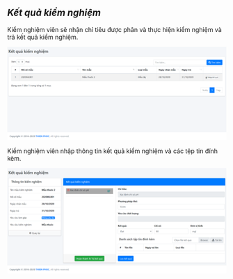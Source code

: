 ## *Kết quả kiểm nghiệm*
Kiểm nghiệm viên sẽ nhận chỉ tiêu được phân và thực hiện kiểm nghiệm và trả kết quả kiểm nghiệm.
>
![](/docs/images/Nghiepvu/KetQuaKiemNghiem/result.png "Kết quả kiểm nghiệm")
>
Kiểm nghiệm viên nhập thông tin kết quả kiểm nghiệm và các tệp tin đính kèm.
>
![](/docs/images/Nghiepvu/KetQuaKiemNghiem/result.input.png "Nhập kết quả kiểm nghiệm")
>